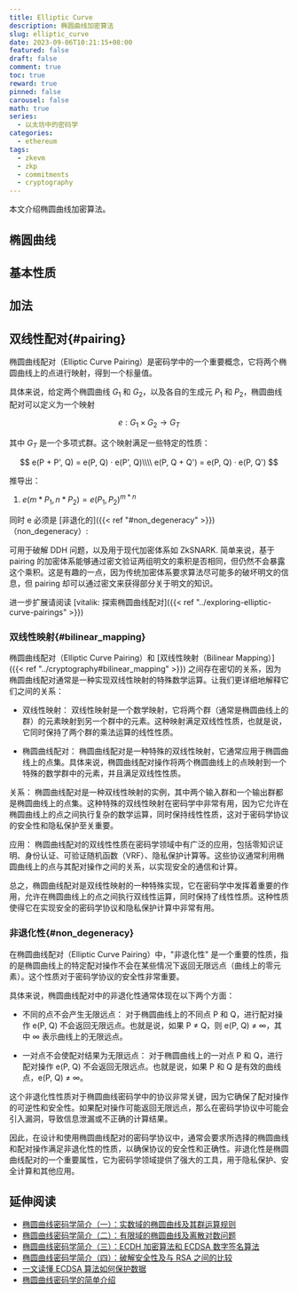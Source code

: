 ```yaml
---
title: Elliptic Curve
description: 椭圆曲线加密算法
slug: elliptic_curve
date: 2023-09-06T10:21:15+08:00
featured: false
draft: false
comment: true
toc: true
reward: true
pinned: false
carousel: false
math: true
series: 
  - 以太坊中的密码学
categories:
  - ethereum
tags:
  - zkevm
  - zkp
  - commitments
  - cryptography
---
```


本文介绍椭圆曲线加密算法。

<!--more-->

## 椭圆曲线

## 基本性质

## 加法

## 双线性配对{#pairing}

椭圆曲线配对（Elliptic Curve Pairing）是密码学中的一个重要概念，它将两个椭圆曲线上的点进行映射，得到一个标量值。

具体来说，给定两个椭圆曲线 $G_1$ 和 $G_2$，以及各自的生成元 $P_1$ 和 $P_2$，椭圆曲线配对可以定义为一个映射

$$
e: G_1 × G_2 → G_T
$$

其中 $G_T$ 是一个多项式群。这个映射满足一些特定的性质：

$$
e(P + P', Q) = e(P, Q) · e(P', Q)\\\\
e(P, Q + Q') = e(P, Q) · e(P, Q')
$$

推导出：

1. $e(m \ast P_1, n \ast P_2) = e(P_1, P_2)^{m \ast n}$

同时 e 必须是 [非退化的]({{< ref "#non_degeneracy" >}})（non_degeneracy）:

可用于破解 DDH 问题，以及用于现代加密体系如 ZkSNARK. 简单来说，基于 pairing 的加密体系能够通过密文验证两组明文的乘积是否相同，但仍然不会暴露这个乘积。这是有趣的一点，因为传统加密体系要求算法尽可能多的破坏明文的信息，但 pairing 却可以通过密文来获得部分关于明文的知识。

进一步扩展请阅读 [vitalik: 探索椭圆曲线配对]({{< ref "../exploring-elliptic-curve-pairings" >}})

### 双线性映射{#bilinear_mapping}

椭圆曲线配对（Elliptic Curve Pairing）和 [双线性映射（Bilinear Mapping）]({{< ref "../cryptography#bilinear_mapping" >}}) 之间存在密切的关系，因为椭圆曲线配对通常是一种实现双线性映射的特殊数学运算。让我们更详细地解释它们之间的关系：

- 双线性映射： 双线性映射是一个数学映射，它将两个群（通常是椭圆曲线上的群）的元素映射到另一个群中的元素。这种映射满足双线性性质，也就是说，它同时保持了两个群的乘法运算的线性性质。

- 椭圆曲线配对： 椭圆曲线配对是一种特殊的双线性映射，它通常应用于椭圆曲线上的点集。具体来说，椭圆曲线配对操作将两个椭圆曲线上的点映射到一个特殊的数学群中的元素，并且满足双线性性质。

关系： 椭圆曲线配对是一种双线性映射的实例，其中两个输入群和一个输出群都是椭圆曲线上的点集。这种特殊的双线性映射在密码学中非常有用，因为它允许在椭圆曲线上的点之间执行复杂的数学运算，同时保持线性性质，这对于密码学协议的安全性和隐私保护至关重要。

应用： 椭圆曲线配对的双线性性质在密码学领域中有广泛的应用，包括零知识证明、身份认证、可验证随机函数（VRF）、隐私保护计算等。这些协议通常利用椭圆曲线上的点与其配对操作之间的关系，以实现安全的通信和计算。

总之，椭圆曲线配对是双线性映射的一种特殊实现，它在密码学中发挥着重要的作用，允许在椭圆曲线上的点之间执行双线性运算，同时保持了线性性质。这种性质使得它在实现安全的密码学协议和隐私保护计算中非常有用。

### 非退化性{#non_degeneracy}

在椭圆曲线配对（Elliptic Curve Pairing）中，"非退化性" 是一个重要的性质，指的是椭圆曲线上的特定配对操作不会在某些情况下返回无限远点（曲线上的零元素）。这个性质对于密码学协议的安全性非常重要。

具体来说，椭圆曲线配对中的非退化性通常体现在以下两个方面：

- 不同的点不会产生无限远点： 对于椭圆曲线上的不同点 P 和 Q，进行配对操作 e(P, Q) 不会返回无限远点。也就是说，如果 P ≠ Q，则 e(P, Q) ≠ ∞，其中 ∞ 表示曲线上的无限远点。

- 一对点不会使配对结果为无限远点： 对于椭圆曲线上的一对点 P 和 Q，进行配对操作 e(P, Q) 不会返回无限远点。也就是说，如果 P 和 Q 是有效的曲线点，e(P, Q) ≠ ∞。

这个非退化性性质对于椭圆曲线密码学中的协议非常关键，因为它确保了配对操作的可逆性和安全性。如果配对操作可能返回无限远点，那么在密码学协议中可能会引入漏洞，导致信息泄漏或不正确的计算结果。

因此，在设计和使用椭圆曲线配对的密码学协议中，通常会要求所选择的椭圆曲线和配对操作满足非退化性的性质，以确保协议的安全性和正确性。非退化性是椭圆曲线配对的一个重要属性，它为密码学领域提供了强大的工具，用于隐私保护、安全计算和其他应用。

## 延伸阅读

- [椭圆曲线密码学简介（一）：实数域的椭圆曲线及其群运算规则](https://zhuanlan.zhihu.com/p/102807398)
- [椭圆曲线密码学简介（二）：有限域的椭圆曲线及离散对数问题](https://zhuanlan.zhihu.com/p/104531745)
- [椭圆曲线密码学简介（三）：ECDH 加密算法和 ECDSA 数字签名算法](https://zhuanlan.zhihu.com/p/107599962)
- [椭圆曲线密码学简介（四）：破解安全性及与 RSA 之间的比较](https://zhuanlan.zhihu.com/p/108103413)
- [一文读懂 ECDSA 算法如何保护数据](https://zhuanlan.zhihu.com/p/97953640)
- [椭圆曲线密码学的简单介绍](https://zhuanlan.zhihu.com/p/26029199)
